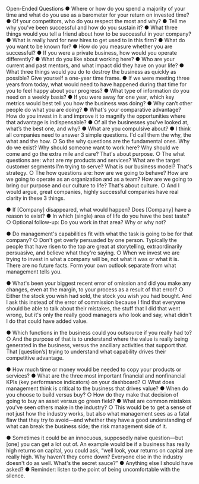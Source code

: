 Open-Ended Questions
● Where or how do you spend a majority of your time and what do you use as a barometer
for your return on invested time?
● Of your competitors, who do you respect the most and why?
● Tell me why you’ve been successful and how do you sustain it?
● What three things would you tell a friend about how to be successful in your company?
● What is really hard for new hires to get used to in this firm?
● What do you want to be known for?
● How do you measure whether you are successful?
● If you were a private business, how would you operate differently?
● What do you like about working here?
● Who are your current and past mentors, and what impact did they have on your life?
● What three things would you do to destroy the business as quickly as possible? Give
yourself a one-year time frame.
● If we were meeting three years from today, what would need to have happened during
that time for you to feel happy about your progress?
● What type of information do you need on a weekly basis?
● If you were away for one year, which key metrics would best tell you how the business
was doing?
● Why can’t other people do what you are doing?
● What's your comparative advantage? How do you invest in it and improve it to magnify
the opportunities where that advantage is indispensable?
● Of all the businesses you’ve looked at, what’s the best one, and why?
● What are you compulsive about?
● I think all companies need to answer 3 simple questions. I'd call them the why, the what
and the how.
○ So the why questions are the fundamental ones. Why do we exist? Why should
someone want to work here? Why should we come and go the extra mile and
care? That's about purpose.
○ The what questions are: what are my products and services? What are the target
customer segments I'm trying to serve? What is our business model? That's
strategy.
○ The how questions are: how are we going to behave? How are we going to
operate as an organization and as a team? How are we going to bring our
purpose and our culture to life? That's about culture.
○ And I would argue, great companies, highly successful companies have real
clarity in these 3 things.

● If [Company] disappeared, what would happen? Does [Company] have a reason to
exist?
● In which (single) area of life do you have the best taste?
○ Optional follow-up: Do you work in that area? Why or why not?

● Do management's capabilities fit with what the task is going to be for that company?
○ Don't get overly persuaded by one person. Typically the people that have risen to
the top are great at storytelling, extraordinarily persuasive, and believe what
they're saying.
○ When we invest we are trying to invest in what a company will be, not what it was
or what it is. There are no future facts. Form your own outlook separate from
what management tells you.

● What's been your biggest recent error of omission and did you make any changes, even
at the margin, to your process as a result of that error?
○ Either the stock you wish had sold, the stock you wish you had bought. And I ask
this instead of the error of commission because I find that everyone should be
able to talk about their mistakes, the stuff that I did that went wrong, but it's only
the really good managers who look and say, what didn't I do that could have
added value.

● Which functions in the business could you outsource if you really had to?
○ And the purpose of that is to understand where the value is really being
generated in the business, versus the ancillary activities that support that. That
[question’s] trying to understand what capability drives their competitive
advantage.

● How much time or money would be needed to copy your products or services?
● What are the three most important financial and nonfinancial KPIs (key performance
indicators) on your dashboard?
○ What does management think is critical to the business that drives value?
● When do you choose to build versus buy?
○ How do they make that decision of going to buy an asset versus go green field?
● What are common mistakes you've seen others make in the industry?
○ This would be to get a sense of not just how the industry works, but also what
management sees as a fatal flaw that they try to avoid—and whether they have a
good understanding of what can break the business side; the risk management
side of it.

● Sometimes it could be an innocuous, supposedly naive question—but [one] you can get
a lot out of. An example would be if a business has really high returns on capital, you
could ask, “well look, your returns on capital are really high. Why haven't they come
down? Everyone else in the industry doesn't do as well. What's the secret sauce?”
● Anything else I should have asked?
● Reminder: listen to the point of being uncomfortable with the silence.
